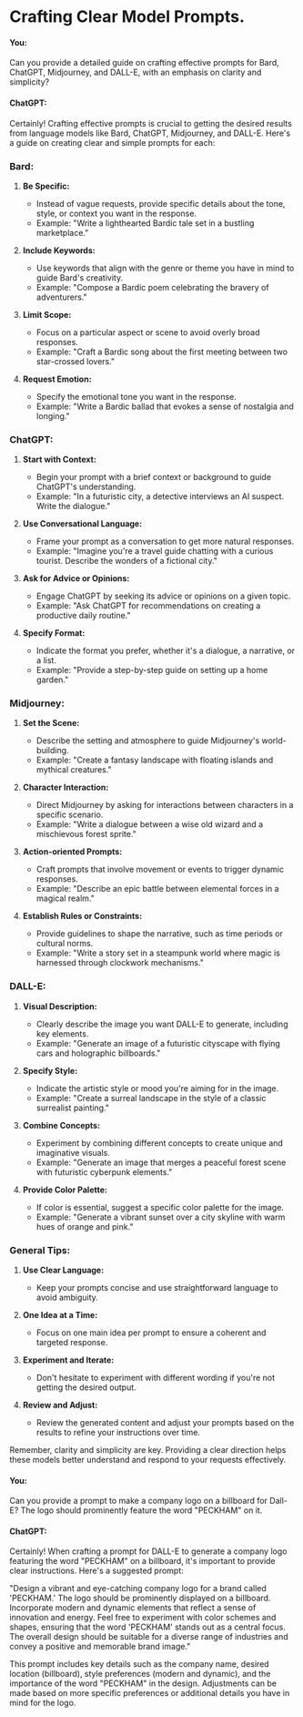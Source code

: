 # Crafting Clear Model Prompts.

#### You:
Can you provide a detailed guide on crafting effective prompts for Bard, ChatGPT, Midjourney, and DALL-E, with an emphasis on clarity and simplicity? 

#### ChatGPT:
Certainly! Crafting effective prompts is crucial to getting the desired results from language models like Bard, ChatGPT, Midjourney, and DALL-E. Here's a guide on creating clear and simple prompts for each:

### Bard:

1. **Be Specific:**
   - Instead of vague requests, provide specific details about the tone, style, or context you want in the response.
   - Example: "Write a lighthearted Bardic tale set in a bustling marketplace."

2. **Include Keywords:**
   - Use keywords that align with the genre or theme you have in mind to guide Bard's creativity.
   - Example: "Compose a Bardic poem celebrating the bravery of adventurers."

3. **Limit Scope:**
   - Focus on a particular aspect or scene to avoid overly broad responses.
   - Example: "Craft a Bardic song about the first meeting between two star-crossed lovers."

4. **Request Emotion:**
   - Specify the emotional tone you want in the response.
   - Example: "Write a Bardic ballad that evokes a sense of nostalgia and longing."

### ChatGPT:

1. **Start with Context:**
   - Begin your prompt with a brief context or background to guide ChatGPT's understanding.
   - Example: "In a futuristic city, a detective interviews an AI suspect. Write the dialogue."

2. **Use Conversational Language:**
   - Frame your prompt as a conversation to get more natural responses.
   - Example: "Imagine you're a travel guide chatting with a curious tourist. Describe the wonders of a fictional city."

3. **Ask for Advice or Opinions:**
   - Engage ChatGPT by seeking its advice or opinions on a given topic.
   - Example: "Ask ChatGPT for recommendations on creating a productive daily routine."

4. **Specify Format:**
   - Indicate the format you prefer, whether it's a dialogue, a narrative, or a list.
   - Example: "Provide a step-by-step guide on setting up a home garden."

### Midjourney:

1. **Set the Scene:**
   - Describe the setting and atmosphere to guide Midjourney's world-building.
   - Example: "Create a fantasy landscape with floating islands and mythical creatures."

2. **Character Interaction:**
   - Direct Midjourney by asking for interactions between characters in a specific scenario.
   - Example: "Write a dialogue between a wise old wizard and a mischievous forest sprite."

3. **Action-oriented Prompts:**
   - Craft prompts that involve movement or events to trigger dynamic responses.
   - Example: "Describe an epic battle between elemental forces in a magical realm."

4. **Establish Rules or Constraints:**
   - Provide guidelines to shape the narrative, such as time periods or cultural norms.
   - Example: "Write a story set in a steampunk world where magic is harnessed through clockwork mechanisms."

### DALL-E:

1. **Visual Description:**
   - Clearly describe the image you want DALL-E to generate, including key elements.
   - Example: "Generate an image of a futuristic cityscape with flying cars and holographic billboards."

2. **Specify Style:**
   - Indicate the artistic style or mood you're aiming for in the image.
   - Example: "Create a surreal landscape in the style of a classic surrealist painting."

3. **Combine Concepts:**
   - Experiment by combining different concepts to create unique and imaginative visuals.
   - Example: "Generate an image that merges a peaceful forest scene with futuristic cyberpunk elements."

4. **Provide Color Palette:**
   - If color is essential, suggest a specific color palette for the image.
   - Example: "Generate a vibrant sunset over a city skyline with warm hues of orange and pink."

### General Tips:

1. **Use Clear Language:**
   - Keep your prompts concise and use straightforward language to avoid ambiguity.

2. **One Idea at a Time:**
   - Focus on one main idea per prompt to ensure a coherent and targeted response.

3. **Experiment and Iterate:**
   - Don't hesitate to experiment with different wording if you're not getting the desired output.

4. **Review and Adjust:**
   - Review the generated content and adjust your prompts based on the results to refine your instructions over time.

Remember, clarity and simplicity are key. Providing a clear direction helps these models better understand and respond to your requests effectively.


#### You:
Can you provide a prompt to make a company logo on a billboard for Dall-E? The logo should prominently feature the word "PECKHAM" on it. 

#### ChatGPT:
Certainly! When crafting a prompt for DALL-E to generate a company logo featuring the word "PECKHAM" on a billboard, it's important to provide clear instructions. Here's a suggested prompt:

"Design a vibrant and eye-catching company logo for a brand called 'PECKHAM.' The logo should be prominently displayed on a billboard. Incorporate modern and dynamic elements that reflect a sense of innovation and energy. Feel free to experiment with color schemes and shapes, ensuring that the word 'PECKHAM' stands out as a central focus. The overall design should be suitable for a diverse range of industries and convey a positive and memorable brand image."

This prompt includes key details such as the company name, desired location (billboard), style preferences (modern and dynamic), and the importance of the word "PECKHAM" in the design. Adjustments can be made based on more specific preferences or additional details you have in mind for the logo.

